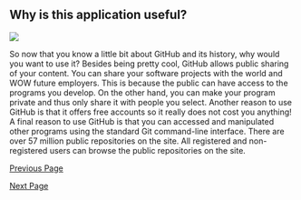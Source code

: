 ## Why is this application useful?

![](https://media1.tenor.com/images/847b98a1fe4e325481d20d999137c834/tenor.gif?itemid=10270127)

So now that you know a little bit about GitHub and its history, why would you want to use it?  Besides 
being pretty cool, GitHub allows public sharing of your content.  You can share your software projects 
with the world and WOW future employers.  This is because the public can have access to the programs 
you develop.  On the other hand, you can make your program private and thus only share it with people 
you select.
Another reason to use GitHub is that it offers free accounts so it really does not cost you anything! 
A final reason to use GitHub is that you can accessed and manipulated other programs using the 
standard Git command-line interface.  There are over 57 million public repositories on the site.  All 
registered and non-registered users can browse the public repositories on the site. 


[Previous Page](https://github.com/NoahGrant17/DigitalConceptTutorial/blob/master/Page3:HistoryofGitHub.md)

[Next Page](https://github.com/NoahGrant17/DigitalConceptTutorial/blob/master/Page5:TheHowofGitHub.md)
